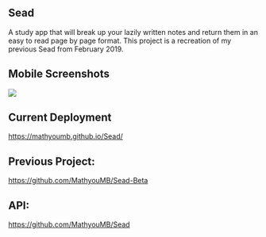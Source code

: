 

## Sead

A study app that will break up your lazily written notes and return them in an easy to read page by page format. This project is a recreation of my previous Sead from February 2019.

## Mobile Screenshots
<img src="https://cdn.discordapp.com/attachments/490220076163792896/653426871568039937/unknown.png"></img>

## Current Deployment
https://mathyoumb.github.io/Sead/

## Previous Project:
https://github.com/MathyouMB/Sead-Beta

## API:
https://github.com/MathyouMB/Sead
